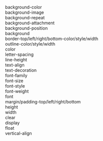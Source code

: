 background-color  
background-image  
background-repeat  
background-attachment  
background-position  
background  
border-top/left/right/bottom-color/style/width  
outline-color/style/width  
color  
letter-spacing  
line-height  
text-align  
text-decoration  
font-family  
font-size  
font-style  
font-weight  
font  
margin/padding-top/left/right/bottom  
height  
width  
clear  
display  
float  
vertical-align  